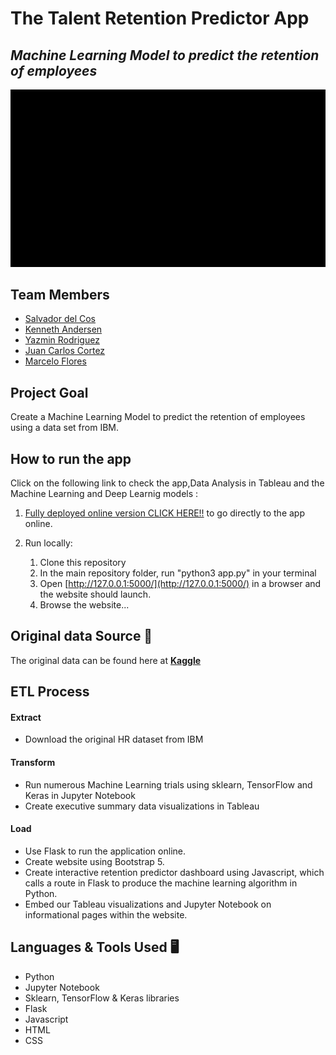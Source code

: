 # The Talent Retention Predictor App
## *Machine Learning Model to predict the retention of employees*

<p align="center">
<img src="https://github.com/Yazz-01/Predicting_Employees_Retention/blob/main/static/img/app-tour.gif" width="900"/>
</p>

## Team Members
* [Salvador del Cos](https://github.com/Fispit)
* [Kenneth Andersen](https://github.com/kennethcandersen)
* [Yazmin Rodriguez](https://github.com/Yazz-01)
* [Juan Carlos Cortez](https://www.linkedin.com/in/juancarloscortezperez/)
* [Marcelo Flores](https://www.linkedin.com/in/marcelo-flores-b747b87a/)

## Project Goal
Create a Machine Learning Model to predict the retention of employees using a data set from IBM. 

## How to run the app
Click on the following link to check the app,Data Analysis in Tableau and the Machine Learning and Deep Learnig models :

1. [Fully deployed online version CLICK HERE!!](https://predicting-attrition.herokuapp.com/) to go directly to the app online.

2. Run locally:
     1. Clone this repository
     2. In the main repository folder, run "python3 app.py" in your terminal
     3. Open [http://127.0.0.1:5000/](http://127.0.0.1:5000/) in a browser and the website should launch. 
     4. Browse the website...

## Original data Source 📁 
The original data can be found here at [**Kaggle**](https://www.kaggle.com/pavansubhasht/ibm-hr-analytics-attrition-dataset)

## ETL Process 
#### Extract
- Download the original HR dataset from IBM
#### Transform
- Run numerous Machine Learning trials using sklearn, TensorFlow and Keras in Jupyter Notebook
- Create executive summary data visualizations in Tableau
#### Load
- Use Flask to run the application online. 
- Create website using Bootstrap 5.
- Create interactive retention predictor dashboard using Javascript, which calls a route in Flask to produce the machine learning algorithm in Python. 
- Embed our Tableau visualizations and Jupyter Notebook on informational pages within the website.  

## Languages & Tools Used 🖥️
- Python
- Jupyter Notebook
- Sklearn, TensorFlow & Keras libraries
- Flask
- Javascript
- HTML 
- CSS 





